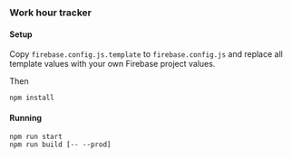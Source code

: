 ### Work hour tracker

#### Setup
Copy `firebase.config.js.template` to `firebase.config.js` and replace all template values with your own Firebase project values.

Then
```
npm install
```

#### Running
```
npm run start
npm run build [-- --prod]
```
